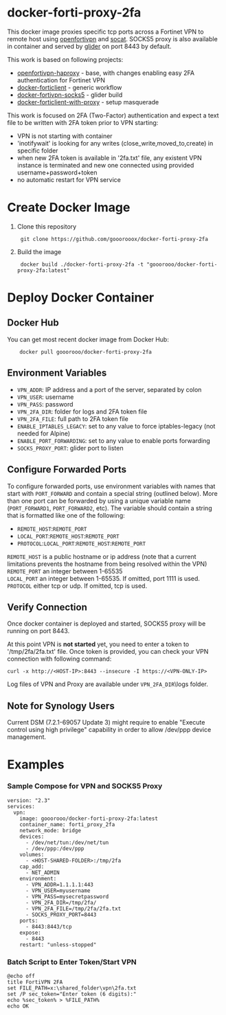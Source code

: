# docker-forti-proxy-2fa
This docker image proxies specific tcp ports across a Fortinet VPN to remote host using
[openfortivpn](https://github.com/adrienverge/openfortivpn)
and [socat](http://www.dest-unreach.org/socat/). 
SOCKS5 proxy is also available in container and served by [glider](https://github.com/nadoo/glider) on port 8443 by default.

This work is based on following projects:
 * [openfortivpn-haproxy](https://github.com/jeffre/openfortivpn-haproxy) - base, with changes enabling easy 2FA authentication for Fortinet VPN
 * [docker-forticlient](https://github.com/poyaz/docker-forticlient) - generic workflow
 * [docker-fortivpn-socks5](https://github.com/Tosainu/docker-fortivpn-socks5) - glider build
 * [docker-forticlient-with-proxy](https://github.com/henry42/docker-forticlient-with-proxy) - setup masquerade
 
This work is focused on 2FA (Two-Factor) authentication and expect a text file to be written with 2FA token prior to VPN starting:
 * VPN is not starting with container
 * 'inotifywait' is looking for any writes (close_write,moved_to,create) in specific folder
 * when new 2FA token is available in '2fa.txt' file, any existent VPN instance is terminated and new one connected using provided username+password+token
 * no automatic restart for VPN service

# Create Docker Image
1. Clone this repository

        git clone https://github.com/gooorooox/docker-forti-proxy-2fa

2. Build the image

        docker build ./docker-forti-proxy-2fa -t "gooorooo/docker-forti-proxy-2fa:latest"

# Deploy Docker Container

## Docker Hub
You can get most recent docker image from Docker Hub: 

        docker pull gooorooo/docker-forti-proxy-2fa

## Environment Variables
 * `VPN_ADDR`: IP address and a port of the server, separated by colon
 * `VPN_USER`: username
 * `VPN_PASS`: password
 * `VPN_2FA_DIR`: folder for logs and 2FA token file
 * `VPN_2FA_FILE`: full path to 2FA token file
 * `ENABLE_IPTABLES_LEGACY`: set to any value to force iptables-legacy (not needed for Alpine)
 * `ENABLE_PORT_FORWARDING`: set to any value to enable ports forwarding
 * `SOCKS_PROXY_PORT`: glider port to listen

## Configure Forwarded Ports
To configure forwarded ports, use environment variables with names that start
with `PORT_FORWARD` and contain a special string (outlined below). More than
one port can be forwarded by using a unique variable name (`PORT_FORWARD1`,
`PORT_FORWARD2`, etc). The variable should contain a string that is formatted
like one of the following:
 * `REMOTE_HOST`:`REMOTE_PORT`
 * `LOCAL_PORT`:`REMOTE_HOST`:`REMOTE_PORT`
 * `PROTOCOL`:`LOCAL_PORT`:`REMOTE_HOST`:`REMOTE_PORT`

`REMOTE_HOST` is a public hostname or ip address (note that a current limitations prevents the hostname from being resolved within the VPN)  
`REMOTE_PORT` an integer between 1-65535  
`LOCAL_PORT` an integer between 1-65535. If omitted, port 1111 is used.  
`PROTOCOL` either tcp or udp. If omitted, tcp is used.

## Verify Connection

Once docker container is deployed and started, SOCKS5 proxy will be running on port 8443.

At this point VPN is **not started** yet, you need to enter a token to '/tmp/2fa/2fa.txt' file.
Once token is provided, you can check your VPN connection with following command:
```
curl -x http://<HOST-IP>:8443 --insecure -I https://<VPN-ONLY-IP>
```
Log files of VPN and Proxy are available under `VPN_2FA_DIR`\logs folder.

## Note for Synology Users
Current DSM (7.2.1-69057 Update 3) might require to 
enable "Execute control using high privilege" capability in order to allow /dev/ppp device management.

# Examples

### Sample Compose for VPN and SOCKS5 Proxy
```
version: "2.3"
services:
  vpn:
    image: gooorooo/docker-forti-proxy-2fa:latest
    container_name: forti_proxy_2fa
    network_mode: bridge
    devices:
      - /dev/net/tun:/dev/net/tun
      - /dev/ppp:/dev/ppp
    volumes:
      - <HOST-SHARED-FOLDER>:/tmp/2fa
    cap_add:
      - NET_ADMIN
    environment:
      - VPN_ADDR=1.1.1.1:443
      - VPN_USER=myusername
      - VPN_PASS=mysecretpassword
      - VPN_2FA_DIR=/tmp/2fa/
      - VPN_2FA_FILE=/tmp/2fa/2fa.txt
      - SOCKS_PROXY_PORT=8443
    ports:
      - 8443:8443/tcp
    expose:
      - 8443
    restart: "unless-stopped"
```
### Batch Script to Enter Token/Start VPN
```
@echo off
title FortiVPN 2FA
set FILE_PATH=x:\shared_folder\vpn\2fa.txt
set /P sec_token="Enter token (6 digits):"
echo %sec_token% > %FILE_PATH%
echo OK
```
